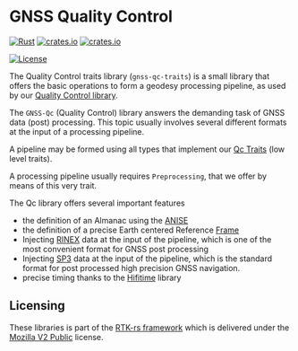GNSS Quality Control
====================

[![Rust](https://github.com/rtk-rs/gnss-qc/actions/workflows/rust.yml/badge.svg)](https://github.com/rtk-rs/gnss-qc/actions/workflows/rust.yml)
[![crates.io](https://docs.rs/gnss-qc/badge.svg)](https://docs.rs/gnss-qc/)
[![crates.io](https://img.shields.io/crates/d/gnss-qc.svg)](https://crates.io/crates/gnss-qc)

[![License](https://img.shields.io/badge/license-MPL_2.0-orange?style=for-the-badge&logo=mozilla)](https://github.com/rtk-rs/qc-traits/blob/main/LICENSE)

The Quality Control traits library (`gnss-qc-traits`) is a small library
that offers the basic operations to form a geodesy processing pipeline, as used by
our [Quality Control library](https://github.com/rtk-rs/gnss-qc).


The `GNSS-Qc` (Quality Control) library answers the demanding task
of GNSS data (post) processing. This topic usually involves several different formats
at the input of a processing pipeline. 

A pipeline may be formed using all types that implement
our [Qc Traits](https://github.com/rtk-rs/qc-traits) (low level traits).

A processing pipeline usually requires `Preprocessing`,
that we offer by means of this very trait.

The Qc library offers several important features

- the definition of an Almanac using
the [ANISE](https://github.com/nyx-space/anise)
- the definition of a precise Earth centered Reference [Frame](https://github.com/nyx-space/anise)
- Injecting [RINEX](https://github.com/georust/rinex) data at the input
of the pipeline, which is one of the most convenient format for GNSS post processing
- Injecting [SP3](https://github.com/georust/rinex/tree/main/sp3) data
at the input of the pipeline, which is the standard format for post processed high precision GNSS navigation.
- precise timing thanks to the [Hifitime](https://github.com/nyx-space/hifitime) library

## Licensing

These libraries is part of the [RTK-rs framework](https://github.com/rtk-rs) which
is delivered under the [Mozilla V2 Public](https://www.mozilla.org/en-US/MPL/2.0) license.
